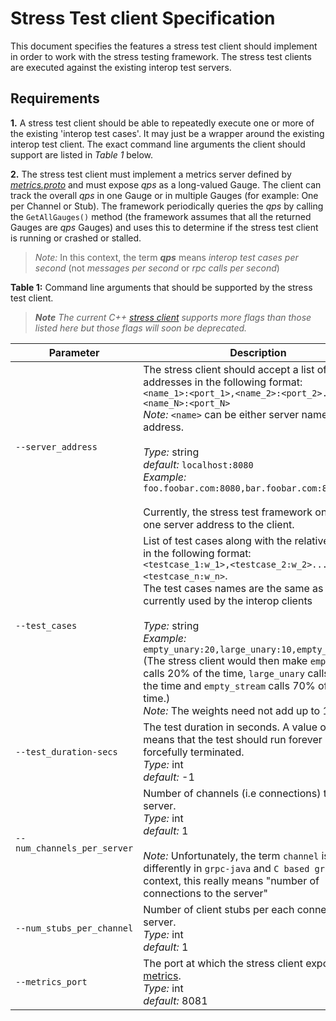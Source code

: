 ﻿Stress Test client Specification
=========================
This document specifies the features a stress test client should implement in order to work with the stress testing framework. The stress test clients are executed against the existing interop test servers.

**Requirements**
--------------
**1.** A stress test client should be able to repeatedly execute one or more of the existing 'interop test cases'. It may just be a wrapper around the existing interop test client. The exact command line arguments the client should support are listed in _Table 1_ below.

**2.** The stress test client must implement a metrics server defined by _[metrics.proto](https://github.com/grpc/grpc/blob/master/src/proto/grpc/testing/metrics.proto)_ and must expose _qps_ as a long-valued Gauge. The client can track the overall _qps_ in one Gauge or in multiple Gauges (for example: One per Channel or Stub).
 The framework periodically queries the _qps_ by calling the `GetAllGauges()` method (the framework assumes that all the returned Gauges are _qps_ Gauges) and uses this to determine if the stress test client is running or crashed or stalled.
> *Note:* In this context, the term  _**qps**_  means _interop test cases per second_  (not _messages per second_ or _rpc calls per second_)


**Table 1:** Command line arguments that should be supported by the stress test client.

>_**Note** The current C++ [stress client](https://github.com/grpc/grpc/blob/master/test/cpp/interop/stress_test.cc) supports more flags than those listed here but those flags will soon be deprecated._

Parameter             |                    Description
----------------------|---------------------------------
`--server_address`    | The stress client should accept a list of server addresses in the following format:<br> ```<name_1>:<port_1>,<name_2>:<port_2>..<name_N>:<port_N>``` <br> _Note:_ `<name>` can be either server name or IP address.<br><br>_Type:_ string <br>_default:_ ```localhost:8080``` <br>_Example:_ ``foo.foobar.com:8080,bar.foobar.com:8080`` <br><br> Currently, the stress test framework only passes one server address to the client.
`--test_cases`        |   List of test cases along with the relative weights in the following format:<br> `<testcase_1:w_1>,<testcase_2:w_2>...<testcase_n:w_n>`. <br> The test cases names are the same as those currently used by the interop clients<br><br>_Type:_ string <br>_Example:_ `empty_unary:20,large_unary:10,empty_stream:70` <br>(The stress client would then make `empty_unary` calls 20% of the time, `large_unary` calls 10% of the time and `empty_stream` calls 70% of the time.) <br>_Note:_ The weights need not add up to 100.
`--test_duration-secs`      | The test duration in seconds. A value of -1 means that the test should run forever until forcefully terminated. <br>_Type:_ int <br>_default:_ -1
`--num_channels_per_server` | Number of channels (i.e connections) to each server. <br> _Type:_ int <br> _default:_ 1 <br><br> _Note:_ Unfortunately, the term `channel` is used differently in `grpc-java` and `C based grpc`. In this context, this really means "number of connections to the server"
`--num_stubs_per_channel `  | Number of client stubs per each connection to server.<br>_Type:_ int <br>_default:_ 1
`--metrics_port`            | The port at which the stress client exposes [QPS metrics](https://github.com/grpc/grpc/blob/master/src/proto/grpc/testing/metrics.proto). <br>_Type:_ int <br>_default:_ 8081
